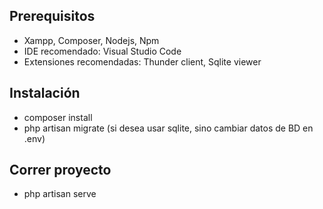 
## Prerequisitos

- Xampp, Composer, Nodejs, Npm
- IDE recomendado: Visual Studio Code
- Extensiones recomendadas: Thunder client, Sqlite viewer

## Instalación

- composer install
- php artisan migrate (si desea usar sqlite, sino cambiar datos de BD en .env)

## Correr proyecto

- php artisan serve
